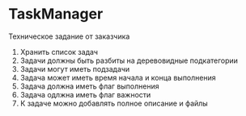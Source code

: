 # TaskManager
Техническое задание от заказчика

1. Хранить список задач
2. Задачи должны быть разбиты на деревовидные подкатегории
3. Задачи могут иметь подзадачи
4. Задача может иметь время начала и конца выполнения
5. Задача должна иметь флаг выполнения
6. Задача одлжна иметь флаг важности
7. К задаче можно добавлять полное описание и файлы
